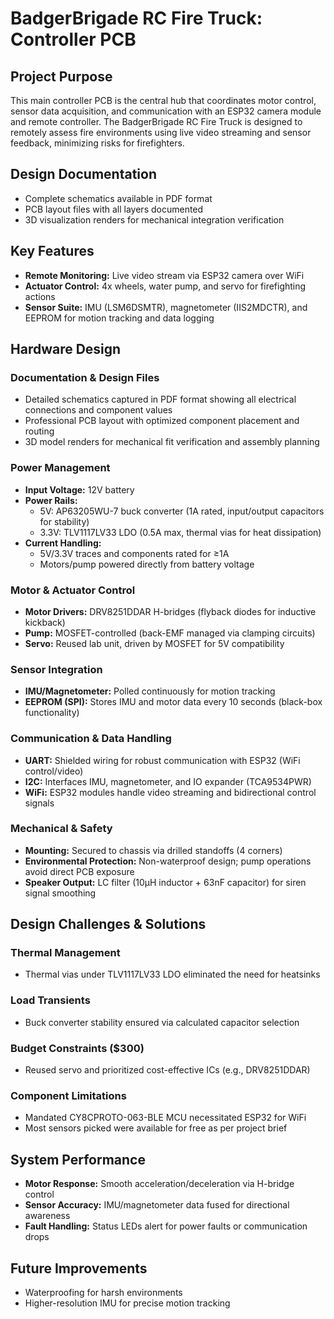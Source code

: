 # BadgerBrigade RC Fire Truck: Controller PCB

## Project Purpose
This main controller PCB is the central hub that coordinates motor control, sensor data acquisition, and communication with an ESP32 camera module and remote controller. The BadgerBrigade RC Fire Truck is designed to remotely assess fire environments using live video streaming and sensor feedback, minimizing risks for firefighters.

## Design Documentation
- Complete schematics available in PDF format
- PCB layout files with all layers documented
- 3D visualization renders for mechanical integration verification

## Key Features
- **Remote Monitoring:** Live video stream via ESP32 camera over WiFi
- **Actuator Control:** 4x wheels, water pump, and servo for firefighting actions
- **Sensor Suite:** IMU (LSM6DSMTR), magnetometer (IIS2MDCTR), and EEPROM for motion tracking and data logging

## Hardware Design
### Documentation & Design Files
- Detailed schematics captured in PDF format showing all electrical connections and component values
- Professional PCB layout with optimized component placement and routing
- 3D model renders for mechanical fit verification and assembly planning

### Power Management
- **Input Voltage:** 12V battery
- **Power Rails:**
  - 5V: AP63205WU-7 buck converter (1A rated, input/output capacitors for stability)
  - 3.3V: TLV1117LV33 LDO (0.5A max, thermal vias for heat dissipation)
- **Current Handling:**
  - 5V/3.3V traces and components rated for ≥1A
  - Motors/pump powered directly from battery voltage

### Motor & Actuator Control
- **Motor Drivers:** DRV8251DDAR H-bridges (flyback diodes for inductive kickback)
- **Pump:** MOSFET-controlled (back-EMF managed via clamping circuits)
- **Servo:** Reused lab unit, driven by MOSFET for 5V compatibility

### Sensor Integration
- **IMU/Magnetometer:** Polled continuously for motion tracking
- **EEPROM (SPI):** Stores IMU and motor data every 10 seconds (black-box functionality)

### Communication & Data Handling
- **UART:** Shielded wiring for robust communication with ESP32 (WiFi control/video)
- **I2C:** Interfaces IMU, magnetometer, and IO expander (TCA9534PWR)
- **WiFi:** ESP32 modules handle video streaming and bidirectional control signals

### Mechanical & Safety
- **Mounting:** Secured to chassis via drilled standoffs (4 corners)
- **Environmental Protection:** Non-waterproof design; pump operations avoid direct PCB exposure
- **Speaker Output:** LC filter (10µH inductor + 63nF capacitor) for siren signal smoothing

## Design Challenges & Solutions
### Thermal Management
- Thermal vias under TLV1117LV33 LDO eliminated the need for heatsinks

### Load Transients
- Buck converter stability ensured via calculated capacitor selection

### Budget Constraints ($300)
- Reused servo and prioritized cost-effective ICs (e.g., DRV8251DDAR)

### Component Limitations
- Mandated CY8CPROTO-063-BLE MCU necessitated ESP32 for WiFi
- Most sensors picked were available for free as per project brief

## System Performance
- **Motor Response:** Smooth acceleration/deceleration via H-bridge control
- **Sensor Accuracy:** IMU/magnetometer data fused for directional awareness
- **Fault Handling:** Status LEDs alert for power faults or communication drops

## Future Improvements
- Waterproofing for harsh environments
- Higher-resolution IMU for precise motion tracking